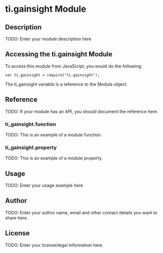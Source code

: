 # ti.gainsight Module

## Description

TODO: Enter your module description here

## Accessing the ti.gainsight Module

To access this module from JavaScript, you would do the following:

    var ti_gainsight = require("ti.gainsight");

The ti_gainsight variable is a reference to the Module object.

## Reference

TODO: If your module has an API, you should document
the reference here.

### ti_gainsight.function

TODO: This is an example of a module function.

### ti_gainsight.property

TODO: This is an example of a module property.

## Usage

TODO: Enter your usage example here

## Author

TODO: Enter your author name, email and other contact
details you want to share here.

## License

TODO: Enter your license/legal information here.

